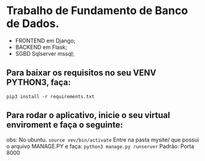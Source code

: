 # Trabalho de Fundamento de Banco de Dados.
- FRONTEND em Django;
- BACKEND em Flask;
- SGBD Sqlserver mssql;

## Para baixar os requisitos no seu VENV PYTHON3, faça:
`pip3 install -r requirements.txt `

## Para rodar o aplicativo, inicie o seu virtual enviroment e faça o seguinte:
obs: No ubuntu.
`source vev/bin/activate`
Entre na pasta mysite/ que possui o arquivo MANAGE.PY e faça:
`python3 manage.py runserver`
Padrão: Porta 8000
